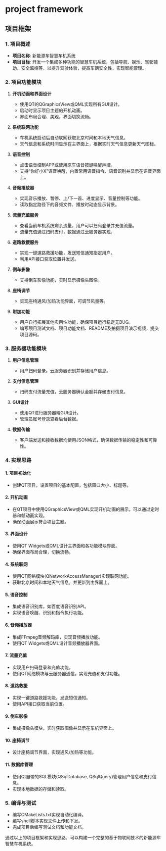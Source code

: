 # project framework

## 项目框架

### 1. 项目概述

- **项目名称**: 新能源车智慧车机系统
- **项目目标**: 开发一个集成多种功能的智慧车机系统，包括导航、娱乐、驾驶辅助、安全监控等，以提升驾驶体验，提高车辆安全性，实现智能管理。

### 2. 项目功能模块

1. **开机动画和界面设计**
   - 使用QT的QGraphicsView或QML实现所有GUI设计。
   - 启动时显示项目主题的开机动画。
   - 界面布局合理、美观，界面切换流畅。

2. **系统联网功能**
   - 车机系统启动后自动联网获取北京时间和本地天气信息。
   - 天气信息和系统时间显示在主界面上，根据实时天气信息更新天气图标。

3. **语音控制**
   - 点击语音控制APP或使用原车语音按键唤醒声控。
   - 支持“你好小X”语音唤醒，内置常用语音指令，语音识别并显示在语音界面上。

4. **音频播放器**
   - 实现音乐播放、暂停、上/下一首、进度显示、音量控制等功能。
   - 读取指定路径下的音频文件，播放时动态显示背景。

5. **流量充值服务**
   - 查看当前车机系统剩余流量，用户可以扫码登录并充值流量。
   - 流量充值通过扫码支付，数据通过云服务器实现。

6. **道路救援服务**
   - 实现一键道路救援功能，发送短信通知指定用户。
   - 利用API接口获取位置并发送。

7. **倒车影像**
   - 支持倒车影像功能，实时显示摄像头图像。

8. **座椅调节**
   - 实现座椅通风/加热功能界面，可调节风量等。

9. **附加功能**
   - 用户自行拓展其他实用性功能，确保项目运行稳定无BUG。
   - 编写项目测试文档、项目功能文档、README及拍摄项目演示视频，提交项目源码。

### 3. 服务器功能模块

1. **用户信息管理**
   - 用户扫码登录，云服务器识别并存储用户信息。

2. **支付信息管理**
   - 扫码支付流量充值，云服务器确认金额并存储支付信息。

3. **GUI设计**
   - 使用QT进行服务器端GUI设计。
   - 管理员账号登录查看后台数据。

4. **数据传输**
   - 客户端发送和接收数据均使用JSON格式，确保数据传输的稳定性和可靠性。

### 4. 实现思路

#### 1. 项目初始化

- 创建QT项目，设置项目的基本配置，包括窗口大小、标题等。

#### 2. 开机动画

- 在QT项目中使用QGraphicsView或QML实现开机动画的展示，可以通过定时器和帧动画实现。
- 确保动画展示符合项目主题。

#### 3. 界面设计

- 使用QT Widgets或QML设计主界面和各功能模块界面。
- 确保界面布局合理，切换流畅。

#### 4. 系统联网

- 使用QT网络模块(QNetworkAccessManager)实现联网功能。
- 获取北京时间和本地天气信息，并更新到主界面上。

#### 5. 语音控制

- 集成语音识别库，如百度语音识别API。
- 实现语音唤醒、识别和指令执行功能。

#### 6. 音频播放器

- 集成FFmpeg音频解码库，实现音频播放功能。
- 使用QT Widgets或QML设计音频播放器界面。

#### 7. 流量充值

- 实现用户扫码登录和充值功能。
- 使用QT网络模块与云服务器通信，实现充值和支付功能。

#### 8. 道路救援

- 实现一键道路救援功能，发送短信通知。
- 使用API接口获取当前位置。

#### 9. 倒车影像

- 集成摄像头模块，实时获取图像并显示在车机界面上。

#### 10. 座椅调节

- 设计座椅调节界面，实现通风/加热等功能。

#### 11. 数据库管理

- 使用Qt自带的SQL模块(QSqlDatabase, QSqlQuery)管理用户信息和支付信息。
- 实现本地数据的存储和读取。

### 5. 编译与测试

- 编写CMakeLists.txt实现自动化编译。
- 编写shell脚本实现文件上传和下发。
- 完成项目后编写测试文档和功能文档。

通过以上的项目框架和实现思路，可以构建一个完整的基于物联网技术的新能源车智慧车机系统。